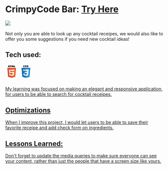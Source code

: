# CrimpyCode Bar: <a href="https://poke-matchcards.netlify.app/" target="_blank">Try Here</a>
<a href="https://poke-matchcards.netlify.app/" target="_blank"><img src="https://https://github.com/WonjaeSung/crimpyCodeBar/crimpyCodeBar.gif" /></a>

Not only you are able to look up any cocktail receipes, we would also like to offer you some suggestions if you need new cocktail ideas!

## Tech used: <p> <img src="https://raw.githubusercontent.com/devicons/devicon/master/icons/html5/html5-original-wordmark.svg" alt="html5" width="40" height="40"/> </a> <a href="https://developer.mozilla.org/en-US/docs/Web/JavaScript" target="_blank" rel="noreferrer"> <a href="https://www.w3schools.com/css/" target="_blank" rel="noreferrer"> <img src="https://raw.githubusercontent.com/devicons/devicon/master/icons/css3/css3-original-wordmark.svg" alt="css3" width="40" height="40"/></p>

My learning was focused on making an elegant and responsive application, for users to be able to search for cocktail receipes.

## Optimizations
When I improve this project, I would let users to be able to save their favorite receipe and add check form on ingredients.

## Lessons Learned:

Don't forget to update the media queries to make sure everyone can see your content, rather than just the people that have a screen size like yours.

